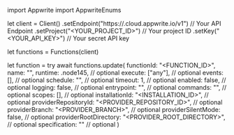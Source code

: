 import Appwrite
import AppwriteEnums

let client = Client()
    .setEndpoint("https://<REGION>.cloud.appwrite.io/v1") // Your API Endpoint
    .setProject("<YOUR_PROJECT_ID>") // Your project ID
    .setKey("<YOUR_API_KEY>") // Your secret API key

let functions = Functions(client)

let function = try await functions.update(
    functionId: "<FUNCTION_ID>",
    name: "<NAME>",
    runtime: .node145, // optional
    execute: ["any"], // optional
    events: [], // optional
    schedule: "", // optional
    timeout: 1, // optional
    enabled: false, // optional
    logging: false, // optional
    entrypoint: "<ENTRYPOINT>", // optional
    commands: "<COMMANDS>", // optional
    scopes: [], // optional
    installationId: "<INSTALLATION_ID>", // optional
    providerRepositoryId: "<PROVIDER_REPOSITORY_ID>", // optional
    providerBranch: "<PROVIDER_BRANCH>", // optional
    providerSilentMode: false, // optional
    providerRootDirectory: "<PROVIDER_ROOT_DIRECTORY>", // optional
    specification: "" // optional
)

